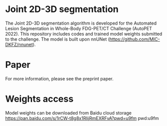 # Joint 2D-3D segmentation 
The Joint 2D-3D segmentation algorithm is developed for the Automated Lesion Segmentation in Whole-Body FDG-PET/CT Challenge (AutoPET 2022). This repository includes codes and trained model weights submitted to the challenge. The model is built upon nnUNet (https://github.com/MIC-DKFZ/nnunet).

# Paper 
For more information, please see the preprint paper.

# Weights access 
Model weights can be downloaded from Baidu cloud storage https://pan.baidu.com/s/1rCW-t8g8x1RlijRmEXRFvA?pwd=u9fm pwd:u9fm 
